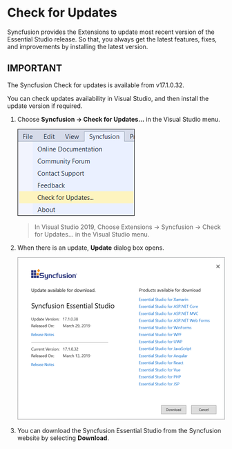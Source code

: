# Check for Updates

Syncfusion provides the Extensions to update most recent version of the Essential Studio release. So that, you always get the latest features, fixes, and improvements by installing the latest version.

## IMPORTANT

The Syncfusion Check for updates is available from v17.1.0.32.

You can check updates availability in Visual Studio, and then install the update version if required.

1. Choose **Syncfusion -> Check for Updates…** in the Visual Studio menu.

    ![check for updates](../images/check-for-updates.png)

    > In Visual Studio 2019, Choose Extensions -> Syncfusion -> Check for Updates… in the Visual Studio menu.

2. When there is an update, **Update** dialog box opens.

    ![update dialog](../images/update-dialog.png)

3. You can download the Syncfusion Essential Studio from the Syncfusion website by selecting **Download**.
